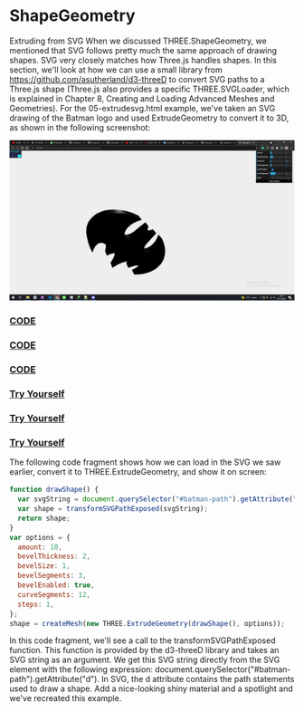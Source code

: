 # ShapeGeometry

Extruding from SVG When we discussed THREE.ShapeGeometry, we mentioned that SVG follows pretty much the same approach of drawing shapes. SVG very closely matches how Three.js handles shapes. In this section, we'll look at how we can use a small library from https://github.com/asutherland/d3-threeD to convert SVG paths to a Three.js shape (Three.js also provides a specific THREE.SVGLoader, which is explained in Chapter 8, Creating and Loading Advanced Meshes and Geometries). For the 05-extrudesvg.html example, we've taken an SVG drawing of the Batman logo and used ExtrudeGeometry to convert it to 3D, as shown in the following screenshot:

<a href="../learning-threejs-master/chapter-06/05-extrude-svg.html">
  <img src="../img/5.5.png">
</a>

<a href="../learning-threejs-master/chapter-06/05-extrude-svg.html"><h3>CODE</h3></a>

<a href="../learning-threejs-master/chapter-06/05-extrude-svg.html"><h3>CODE</h3></a>

<a href="../learning-threejs-master/chapter-06/05-extrude-svg.html"><h3>CODE</h3></a>

<a href="https://cg2021c.github.io/threejs-presentation-anak-ambis/learning-threejs-master/chapter-06/05-extrude-svg.html"><h3>Try Yourself</h3></a>

<a href="https://cg2021c.github.io/threejs-presentation-anak-ambis/learning-threejs-master/chapter-06/05-extrude-svg.html"><h3>Try Yourself</h3></a>

<a href="https://cg2021c.github.io/threejs-presentation-anak-ambis/learning-threejs-master/chapter-06/05-extrude-svg.html"><h3>Try Yourself</h3></a>

The following code fragment shows how we can load in the SVG we saw earlier, convert it to THREE.ExtrudeGeometry, and show it on screen:

```js
function drawShape() {
  var svgString = document.querySelector("#batman-path").getAttribute("d");
  var shape = transformSVGPathExposed(svgString);
  return shape;
}
var options = {
  amount: 10,
  bevelThickness: 2,
  bevelSize: 1,
  bevelSegments: 3,
  bevelEnabled: true,
  curveSegments: 12,
  steps: 1,
};
shape = createMesh(new THREE.ExtrudeGeometry(drawShape(), options));
```

In this code fragment, we'll see a call to the transformSVGPathExposed function. This function is provided by the d3-threeD library and takes an SVG string as an argument. We get this SVG string directly from the SVG element with the following expression: document.querySelector("#batman-path").getAttribute("d"). In SVG, the d attribute contains the path statements used to draw a shape. Add a nice-looking shiny material and a spotlight and we've recreated this example.
